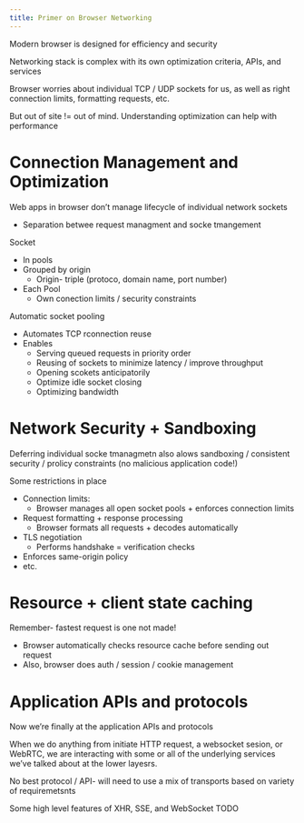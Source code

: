 ```yaml
---
title: Primer on Browser Networking
---
```

Modern browser is designed for efficiency and security

Networking stack is complex with its own optimization criteria, APIs, and services

Browser worries about individual TCP / UDP sockets for us, as well as right connection limits, formatting requests, etc.

But out of site != out of mind. Understanding optimization can help with performance

# Connection Management and Optimization

Web apps in browser don’t manage lifecycle of individual network sockets
- Separation betwee request managment and socke tmangement

Socket 
- In pools 
- Grouped by origin
	- Origin- triple (protoco, domain name, port number)
- Each Pool
	- Own conection limits / security constraints


Automatic socket pooling
- Automates TCP rconnection reuse
- Enables
	- Serving queued requests in priority order
	- Reusing of sockets to minimize latency / improve throughput
	- Opening scokets anticipatorily
	- Optimize idle socket closing
	- Optimizing bandwidth

# Network Security + Sandboxing

Deferring individual socke tmanagmetn also alows sandboxing / consistent security / prolicy constraints (no malicious application code!)


Some restrictions in place
- Connection limits: 
	- Browser manages all open socket pools + enforces connection limits
- Request formatting + response processing
	- Browser formats all requests + decodes automatically
- TLS negotiation
	- Performs handshake = verification checks
- Enforces same-origin policy
- etc.

# Resource + client state caching

Remember- fastest request is one not made!

- Browser automatically checks resource cache before sending out request
- Also, browser does auth / session / cookie management

# Application APIs and protocols
Now we’re finally at the application APIs and protocols

When we do anything from initiate HTTP request, a websocket sesion, or WebRTC, we are interacting with some or all of the underlying services we’ve talked about at the lower layesrs.

No best protocol / API- will need to use a mix of transports based on variety of requiremetsnts

Some high level features of XHR, SSE, and WebSocket
TODO